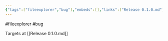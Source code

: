 ```yaml
---
{"tags":["fileexplorer","bug"],"embeds":[],"links":["Release 0.1.0.md"],"uuid":"14aeaeb9-9bff-4f87-b22c-1cdcdf6477ad","todos":{"done":[],"pending":[]}}
---
```

#fileexplorer #bug

Targets at [[Release 0.1.0.md]]